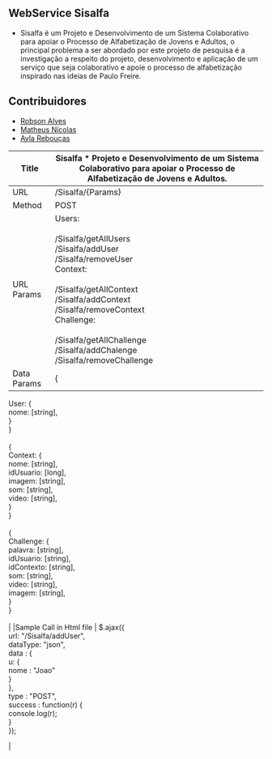 ## WebService Sisalfa

* Sisalfa é um Projeto e Desenvolvimento de um Sistema Colaborativo para apoiar o Processo de Alfabetização de Jovens e Adultos, o principal problema a ser abordado por este projeto de pesquisa é a investigação a respeito do projeto, desenvolvimento e aplicação de um serviço que seja colaborativo e apoie o	processo de alfabetização inspirado nas ideias de Paulo Freire.

## Contribuidores

* [Robson Alves](https://github.com/robsonalvz)
* [Matheus Nícolas](https://github.com/matheusnicolas)
* [Ayla Rebouças](https://github.com/ayladebora)


| Title|Sisalfa * Projeto e Desenvolvimento de um Sistema Colaborativo para apoiar o Processo de Alfabetização de Jovens e Adultos. |
| ------------- | ------------- |
| URL  | /Sisalfa/{Params}  |
| Method | POST | GET | PUT | DELETE  |
|URL Params |  Users:<br /><br />/Sisalfa/getAllUsers<br />/Sisalfa/addUser<br />/Sisalfa/removeUser<br />Context:<br /><br />/Sisalfa/getAllContext<br />/Sisalfa/addContext<br />/Sisalfa/removeContext<br />Challenge:<br /><br />/Sisalfa/getAllChallenge<br />/Sisalfa/addChalenge<br />/Sisalfa/removeChallenge  |
|Data Params | { <br />
  User: { <br />
    nome: [string], <br />
  } <br />
}<br />
<br />
{ <br />
  Context: {<br /> 
    nome: [string],<br /> 
    idUsuario: [long], <br />
    imagem: [string], <br />
    som: [string], <br />
    video: [string], <br />
  } <br />
}<br />
<br />
{ <br />
  Challenge: {<br /> 
    palavra: [string],<br /> 
    idUsuario: [string], <br />
    idContexto: [string], <br />
    som: [string], <br />
    video: [string], <br />
    imagem: [string], <br />
  } <br />
}<br />
<br />
   |
|Sample Call in Html file | $.ajax({<br />
  url: "/Sisalfa/addUser",<br />
  dataType: "json",<br />
  data : { <br />
    u: { <br />
      nome : "Joao"<br /> 
    }<br />
  },<br />
  type : "POST",<br />
  success : function(r) {<br />
    console.log(r);<br />
  }<br />
});<br />

  |